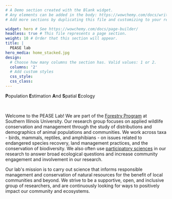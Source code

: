 ```yaml
---
# A Demo section created with the Blank widget.
# Any elements can be added in the body: https://wowchemy.com/docs/writing-markdown-latex/
# Add more sections by duplicating this file and customizing to your requirements.

widget: hero # See https://wowchemy.com/docs/page-builder/
headless: true # This file represents a page section.
weight: 10 # Order that this section will appear.
title: |
  PEASE lab  
hero_media: home_stacked.jpg
design:
  # Choose how many columns the section has. Valid values: 1 or 2.
  columns: '2'
  # Add custom styles
  css_style:
  css_class:
---
```


**P**opulation **E**stimation **A**nd **S**patial **E**cology   

<br>

Welcome to the PEASE Lab! We are part of the [Forestry Program](https://academics.siu.edu/agriculture/forestry/) at Southern Illinois University. Our research group focuses on applied wildlife conservation and management through the study of distributions and demographics of animal populations and communities. We work across taxa - birds, mammals, reptiles, and amphibians - on issues related to endangered species recovery, land management practices, and the conservation of biodiversity. We also often use [participatory sciences](https://participatorysciences.org/) in our research to answer broad ecological questions and increase community engagement and involvement in our research.   

Our lab's mission is to carry out science that informs responsible management and conservation of natural resources for the benefit of local communities and beyond. We strive to be a supportive, open, and inclusive group of researchers, and are continuously looking for ways to positively impact our community and ecosystems.
